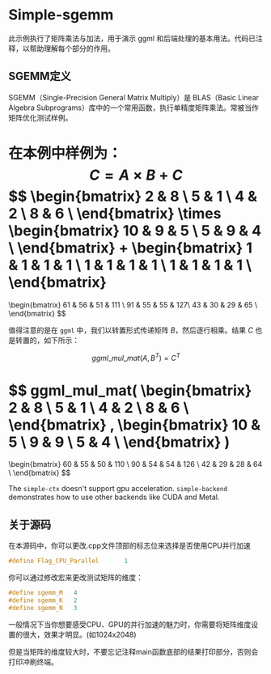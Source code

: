 # Simple-sgemm

此示例执行了矩阵乘法与加法，用于演示 ggml 和后端处理的基本用法。代码已注释，以帮助理解每个部分的作用。

## SGEMM定义

SGEMM（Single-Precision General Matrix Multiply）是 BLAS（Basic Linear Algebra Subprograms）库中的一个常用函数，执行单精度矩阵乘法。常被当作矩阵优化测试样例。

在本例中样例为：
$$
C = A \times B + C
$$
$$
\begin{bmatrix}
2 & 8 \\
5 & 1 \\
4 & 2 \\
8 & 6 \\
\end{bmatrix}
\times
\begin{bmatrix}
10 & 9 & 5 \\
5 & 9 & 4 \\
\end{bmatrix}
+
\begin{bmatrix}
1 & 1 & 1 & 1 \\
1 & 1 & 1 & 1 \\
1 & 1 & 1 & 1 \\
\end{bmatrix}
=
\begin{bmatrix}
61 & 56 & 51 & 111 \\
91 & 55 & 55 & 127\\
43 & 30 & 29 & 65 \\
\end{bmatrix}
$$

值得注意的是在 `ggml` 中，我们以转置形式传递矩阵 $B$，然后逐行相乘。结果 $C$ 也是转置的，如下所示：


$$
ggml\_mul\_mat(A, B^T) = C^T
$$

$$
ggml\_mul\_mat(
\begin{bmatrix}
2 & 8 \\
5 & 1 \\
4 & 2 \\
8 & 6 \\
\end{bmatrix}
,
\begin{bmatrix}
10 & 5 \\
9 & 9 \\
5 & 4 \\
\end{bmatrix}
)
=
\begin{bmatrix}
60 & 55 & 50 & 110 \\
90 & 54 & 54 & 126 \\
42 & 29 & 28 & 64 \\
\end{bmatrix}
$$


The `simple-ctx` doesn't support gpu acceleration. `simple-backend` demonstrates how to use other backends like CUDA and Metal.

## 关于源码

在本源码中，你可以更改.cpp文件顶部的标志位来选择是否使用CPU并行加速

```c
#define Flag_CPU_Parallel       1
```

你可以通过修改宏来更改测试矩阵的维度：
```c
#define sgemm_M   4
#define sgemm_K   2
#define sgemm_N   3
```

一般情况下当你想要感受CPU、GPU的并行加速的魅力时，你需要将矩阵维度设置的很大，效果才明显。(如1024x2048)

但是当矩阵的维度较大时，不要忘记注释main函数底部的结果打印部分，否则会打印冲刷终端。
